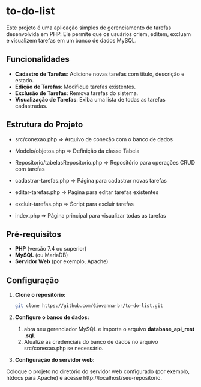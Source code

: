 # to-do-list

Este projeto é uma aplicação simples de gerenciamento de tarefas desenvolvida em PHP. Ele permite que os usuários criem, editem, excluam e visualizem tarefas em um banco de dados MySQL.

## Funcionalidades

- **Cadastro de Tarefas**: Adicione novas tarefas com título, descrição e estado.
- **Edição de Tarefas**: Modifique tarefas existentes.
- **Exclusão de Tarefas**: Remova tarefas do sistema.
- **Visualização de Tarefas**: Exiba uma lista de todas as tarefas cadastradas.

## Estrutura do Projeto
- src/conexao.php => Arquivo de conexão com o banco de dados
- Modelo/objetos.php => Definição da classe Tabela
- Repositorio/tabelasRepositorio.php => Repositório para operações CRUD com tarefas

- cadastrar-tarefas.php => Página para cadastrar novas tarefas
- editar-tarefas.php => Página para editar tarefas existentes
- excluir-tarefas.php => Script para excluir tarefas
- index.php => Página principal para visualizar todas as tarefas


## Pré-requisitos

- **PHP** (versão 7.4 ou superior)
- **MySQL** (ou MariaDB)
- **Servidor Web** (por exemplo, Apache)

## Configuração

1. **Clone o repositório:**

   ```bash
   git clone https://github.com/Giovanna-br/to-do-list.git

2. **Configure o banco de dados:**

   1. abra seu gerenciador MySQL e importe o arquivo **database_api_rest .sql**.
   2. Atualize as credenciais do banco de dados no arquivo src/conexao.php se necessário.

3. **Configuração do servidor web:**

Coloque o projeto no diretório do servidor web configurado (por exemplo, htdocs para Apache) e acesse http://localhost/seu-repositorio.
